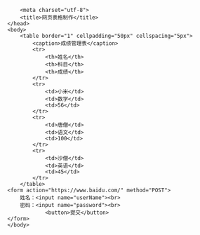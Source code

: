 <doctype html>
<html>
	<head>

		<meta charset="utf-8">
 		<title>网页表格制作</title>
	</head>
	<body>
	 	<table border="1" cellpadding="50px" cellspacing="5px">
			<caption>成绩管理表</caption>
 			<tr>
				<th>姓名</th>
				<th>科目</th>
				<th>成绩</th>
			</tr>
			<tr>
				<td>小米</td>
				<td>数学</td>
				<td>56</td>
			</tr>
			<tr>
				<td>唐僧</td>
				<td>语文</td>
				<td>100</td>
			</tr>
			<tr>
				<td>沙僧</td>
				<td>英语</td>
				<td>45</td>
			</tr>
		</table>
	<form action="https://www.baidu.com/" method="POST">
		姓名：<input name="userName"><br>
		密码：<input name="password"><br>
                <button>提交</button>
	</form>
	</body>
</html>
